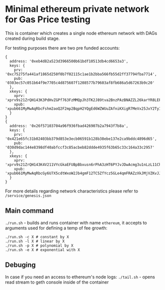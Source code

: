 # Minimal ethereum private network for Gas Price testing

This is container which creates a single node ethereum network with DAGs created during build stage.

For testing purposes there are two pre funded accounts:
```
{
  address: '0xeb4d82a523d3966500b61bdf10513db4cd6653a3',
  keys: {
    prv: '0xc75275fa441af1865d250f0b7f02115c1ae1b2bba566fb55d2ff37794fba7714',
    pub: '0303ec57c051b64f9e7705c4d875607f1208577b79603af8fb686a5d67263b9c20'
  },
  xkeys: {
    xprv: 'xprv9s21ZrQH143K3PdHvZGPf763FzMMQpJh3TK2J89tva2BnzPAzBNAZZL26karYR8LEPnqSMNCDJQEXcgE1vt3dhc6pQxeQs7U5yuv2XYvpFd',
    xpub: 'xpub661MyMwAqRbcFshm2aoQ2F2mp2BqpH2YQgEd6WZWUuZAfniKXigR7MeVx25JxY2Ty1Hxpi7wXAyVXRUDMBZqSQCCsw5pAaPAELthc4AHaKn'
  }
}
{
  address: '0x26f57103704a96f936fbad426907b2a7943f7b8a',
  keys: {
    prv: '0x421e65fc31b02403bb379d853e3ecb06591b128b38ebe137e2ca9bddc4896d65',
    pub: '030d9dac144e8398df40abfccf3c85acbeb82ddde4935f63b65c33c164a33c2957'
  },
  xkeys: {
    xprv: 'xprv9s21ZrQH143K4V211VYcGkaEFUBpBbxusn6rPhA3zHT6PYJvJDwAcmg3u1nLzL11ChVKFfyVziykkfyQ4cNrhswjoqvH41tTw8nMXsNcbFK',
    xpub: 'xpub661MyMwAqRbcGy6U7X5cdtWxoW2Jb4gmF12TC5ZfYcz5GLe4qmFRAZzXkJMjVZKvJJonrWUYsMaE3tRanjBKthsbLKTXDbGpMNDUSXevqfp'
  }
}
```

For more details regarding network characteristics please refer to `/service/genesis.json`

## Main command

`./run.sh` - builds and runs container with name `ethereum`, it accepts to arguments used for defining a temp of fee growth:

```
./run.sh -c X # constant by X
./run.sh -l X # linear by X
./run.sh -p X # polynomial by X
./run.sh -e X # exponential with X

```

## Debuging

In case if you need an access to ethereum's node logs:
`./tail.sh` - opens read stream to geth console inside of the container

